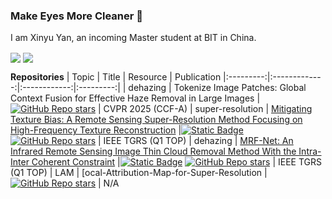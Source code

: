 ### Make Eyes More Cleaner 👋
I am Xinyu Yan, an incoming Master student at BIT in China.

<picture>
    <source media="(prefers-color-scheme: dark)" srcset="https://github-readme-stats.vercel.app/api?username=fengyanzi&theme=dark&show_icons=true">
    <img align="center"  src="https://github-readme-stats.vercel.app/api?username=fengyanzi&show_icons=true">
</picture>
<picture>
<source media="(prefers-color-scheme: dark)" srcset="https://github-readme-stats.vercel.app/api/top-langs/?username=fengyanzi&layout=donut">
    <img align="center" src="https://github-readme-stats.vercel.app/api/top-langs/?username=fengyanzi&layout=donut">
</picture>


 **Repositories** 
|   Topic   |     Title     |    Resource  | Publication
|:---------:|:-------------:|:------------:|:---------:|
|   dehazing  |   Tokenize Image Patches: Global Context Fusion for Effective Haze Removal in Large Images | [![GitHub Repo stars](https://img.shields.io/github/stars/fengyanzi/DehazingAttributionMap?style=social)](https://github.com/fengyanzi/DehazingAttributionMap) | CVPR 2025 (CCF-A)
|  super-resolution   |   [Mitigating Texture Bias: A Remote Sensing Super-Resolution Method Focusing on High-Frequency Texture Reconstruction](https://ieeexplore.ieee.org/document/10912673) |[![Static Badge](https://img.shields.io/badge/PDF-Download-blue])](https://ieeexplore.ieee.org/document/10912673) [![GitHub Repo stars](https://img.shields.io/github/stars/fengyanzi/FAT?style=social)](https://github.com/fengyanzi/FAT) | IEEE TGRS (Q1 TOP)
|   dehazing  |   [MRF-Net: An Infrared Remote Sensing Image Thin Cloud Removal Method With the Intra-Inter Coherent Constraint]([https://ieeexplore.ieee.org/document/10918606]) |[![Static Badge](https://img.shields.io/badge/PDF-Download-blue])](https://ieeexplore.ieee.org/document/10918606) [![GitHub Repo stars](https://img.shields.io/github/stars/fengyanzi/MRF-Net?style=social)](https://github.com/fengyanzi/MRF-Net) | IEEE TGRS (Q1 TOP)
|   LAM  |   [ocal-Attribution-Map-for-Super-Resolution |[![GitHub Repo stars](https://img.shields.io/github/stars/fengyanzi/Local-Attribution-Map-for-Super-Resolution?style=social)](https://github.com/fengyanzi/Local-Attribution-Map-for-Super-Resolution) | N/A



<!--
**fengyanzi/fengyanzi** is a ✨ _special_ ✨ repository because its `README.md` (this file) appears on your GitHub profile.

Here are some ideas to get you started:

- 🔭 I’m currently working on ...
- 🌱 I’m currently learning ...
- 👯 I’m looking to collaborate on ...
- 🤔 I’m looking for help with ...
- 💬 Ask me about ...
- 📫 How to reach me: ...
- 😄 Pronouns: ...
- ⚡ Fun fact: ...
-->
